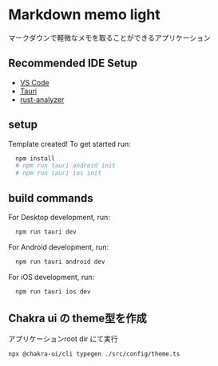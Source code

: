 # Markdown memo light

マークダウンで軽微なメモを取ることができるアプリケーション

## Recommended IDE Setup

- [VS Code](https://code.visualstudio.com/)
- [Tauri](https://marketplace.visualstudio.com/items?itemName=tauri-apps.tauri-vscode)
- [rust-analyzer](https://marketplace.visualstudio.com/items?itemName=rust-lang.rust-analyzer)

## setup

Template created! To get started run:

```bash
  npm install
  # npm run tauri android init
  # npm run tauri ios init
```

## build commands

For Desktop development, run:

```bash
  npm run tauri dev
```

For Android development, run:

```bash
  npm run tauri android dev
```

For iOS development, run:

```bash
  npm run tauri ios dev
```

## Chakra ui の theme型を作成

アプリケーションroot dir にて実行

```bash
npx @chakra-ui/cli typegen ./src/config/theme.ts
```